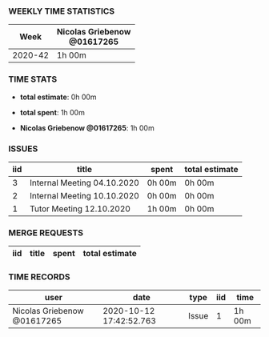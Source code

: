 ### WEEKLY TIME STATISTICS

|Week   |Nicolas Griebenow<br>@01617265|
|---    |---                           |
|2020-42|1h 00m                        |

### TIME STATS

* **total estimate**: 0h 00m
* **total spent**: 1h 00m

* **Nicolas Griebenow @01617265**: 1h 00m

### ISSUES

|iid|title                      |spent |total estimate|
|---|---                        |---   |---           |
|3  |Internal Meeting 04.10.2020|0h 00m|0h 00m        |
|2  |Internal Meeting 10.10.2020|0h 00m|0h 00m        |
|1  |Tutor Meeting 12.10.2020   |1h 00m|0h 00m        |

### MERGE REQUESTS

|iid|title|spent|total estimate|
|---|---  |---  |---           |

### TIME RECORDS

|user                       |date                   |type |iid|time  |
|---                        |---                    |---  |---|---   |
|Nicolas Griebenow @01617265|2020-10-12 17:42:52.763|Issue|1  |1h 00m|
